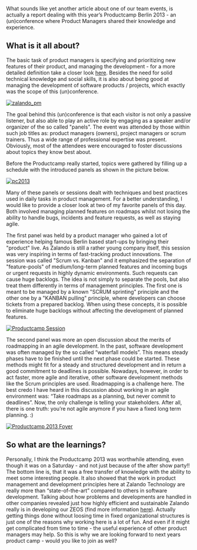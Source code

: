 <!--
.. title: How product managers do their camping - Productcamp 2013
.. slug: productcamp-2013
.. date: 2013-10-17 17:37:48
.. tags: development,event,logistics,product-management,scrum,meet-up
.. author: Rasmus Voigts
.. image: productcamp_teaser.jpg
-->

What sounds like yet another article about one of our team events, is actually a report dealing with this year’s
Productcamp Berlin 2013 - an (un)conference where Product Managers shared their knowledge and experience.

<!-- TEASER_END -->

## What is it all about?

The basic task of product managers is specifying and prioritizing new features of their product,
and managing the development - for a more detailed definition take a closer look [here](http://tech.zalando.com/team/).
Besides the need for solid technical knowledge and social skills, it is also about being good at managing the development
of software products / projects, which exactly was the scope of this (un)conference.

[![zalando_pm](/files/2013/10/IMG-20130924-WA0004.jpg)](/files/2013/10/IMG-20130924-WA0004.jpg)

The goal behind this (un)conference is that each visitor is not only a passive listener, but also able to play an active role by engaging as a speaker and/or
organizer of the so called "panels". The event was attended by those within such job titles as: product managers (owners),
project managers or scrum trainers. Thus a wide range of professional expertise was present. Obviously, most of the
attendees were encouraged to foster discussions about topics they know best about.

Before the Productcamp really started,
topics were gathered by filling up a schedule with the introduced panels as shown in the picture below.

[![pc2013](/files/2013/10/IMG-20130924-WA0005.jpg)](/files/2013/10/IMG-20130924-WA0005.jpg)

Many of these panels or sessions dealt with techniques and best practices used in daily tasks in product management.
For a better understanding, I would like to provide a closer look at two of my favorite panels of this day.
Both involved managing planned features on roadmaps whilst not losing the ability to handle bugs, incidents and
feature requests, as well as staying agile.

The first panel was held by a product manager who gained a lot of experience
helping famous Berlin based start-ups by bringing their "product" live. As
Zalando is still a rather young company itself, this session was very
inspiring in terms of fast-tracking product innovations. The session was
called "Scrum vs. Kanban" and it emphasized the separation of "feature-pools"
of medium/long-term planned features and incoming bugs or urgent requests in
highly dynamic environments. Such requests can cause huge backlogs. The idea
is not simply to separate the pools, but also treat them differently in terms
of management principles. The first one is meant to be managed by a known
"SCRUM sprinting" principle and the other one by a "KANBAN pulling" principle,
where developers can choose tickets from a prepared backlog. When using these
concepts, it is possible to eliminate huge backlogs without affecting the
development of planned features.

[![Productcamp Session](/files/2013/10/IMG-20130924-WA0012.jpg)](/files/2013/10/IMG-20130924-WA0012.jpg)

The second panel was more an open
discussion about the merits of roadmapping in an agile development. In the
past, software development was often managed by the so called “waterfall
models”. This means steady phases have to be finished until the next phase
could be started. These methods might fit for a steady and structured
development and in return a good commitment to deadlines is possible.
Nowadays, however, in order to act faster, more agile and iterative, other
software development methods like the Scrum principles are used. Roadmapping
is a challenge here. The best credo I have heard in this discussion about
working in an agile environment was: “Take roadmaps as a planning, but never
commit to deadlines”. Now, the only challenge is telling your stakeholders.
After all, there is one truth: you’re not agile anymore if you have a fixed
long term planning. :)

[![Productcamp 2013 Foyer](/files/2013/10/IMG-20130924-WA0000.jpg)](/files/2013/10/IMG-20130924-WA0000.jpg)

## So what are the learnings?

Personally, I think the Productcamp 2013 was worthwhile
attending, even though it was on a Saturday - and not just because of the
after show party!! The bottom line is, that it was a free transfer of
knowledge with the ability to meet some interesting people. It also showed
that the work in product management and development principles here at Zalando
Technology are really more than “state-of-the-art” compared to others in
software development. Talking about how problems and developments are handled
in other companies revealed just how highly efficient and sustainable Zalando
really is in developing our ZEOS (find more information
[here](http://tech.zalando.com/my-three-year-journey-into-zalando-technology/)). Actually getting things done without loosing time in fixed organizational structures is just one of the reasons why working here is a lot
of fun. And even if it might get complicated from time to time - the useful
experience of other product managers may help. So this is why we are looking
forward to next years product camp - would you like to join as well?

